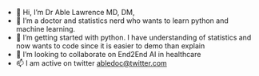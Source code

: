 - 👋 Hi, I’m Dr Able Lawrence MD, DM,
- 👀 I’m a doctor and statistics nerd who wants to learn python and machine learning.
- 🌱 I’m getting started with python. I have understanding of statistics and now wants to code since it is easier to demo than explain
- 💞️ I’m looking to collaborate on End2End AI in healthcare
- 📫 I am active on twitter abledoc@twitter.com 

<!---
abledoc/abledoc is a ✨ special ✨ repository because its `README.md` (this file) appears on your GitHub profile.
You can click the Preview link to take a look at your changes.
--->
